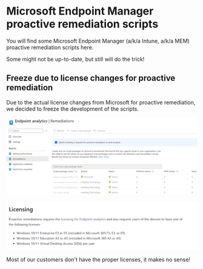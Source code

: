 # Microsoft Endpoint Manager proactive remediation scripts

You will find some Microsoft Endpoint Manager (a/k/a Intune, a/k/a MEM) proactive remediation scripts here.

Some might not be up-to-date, but still will do the trick!

## Freeze due to license changes for proactive remediation

Due to the actual license changes from Microsoft for proactive remediation, we decided to freeze the development of the scripts.

![remediations_lic1.png](images/remediations_lic1.png)

![remediations_lic2.png](images/remediations_lic2.png)

Most of our customers don't have the proper licenses, it makes no sense!